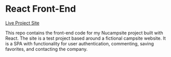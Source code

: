 # React Front-End
<a href="http://3.133.161.173/home">Live Project Site<a/>
  
  This repo contains the front-end code for my Nucampsite project built with React. The site is a test project based around a fictional campsite website. It is a SPA with functionality for user authentication, commenting, saving favorites, and contacting the company.
